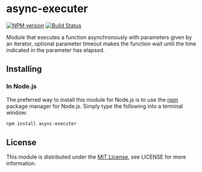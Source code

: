# async-executer
[![NPM version](https://img.shields.io/npm/v/async-executer.svg)](https://www.npmjs.com/package/async-excuter)
[![Build Status](https://travis-ci.org/MarcoVela/async-executer.svg?branch=master)](https://travis-ci.org/MarcoVela/async-executer)

Module that executes a function asynchronously with parameters given by an iterator, optional parameter timeout makes
the function wait until the time indicated in the parameter has elapsed.

## Installing
### In Node.js
The preferred way to install this module for Node.js is to use the [npm](http://npmjs.org) package manager for Node.js.
Simply type the following into a terminal window:

```sh
npm install async-executer
```
## License
This module is distributed under the [MIT License](https://mit-license.org), see LICENSE for more information.